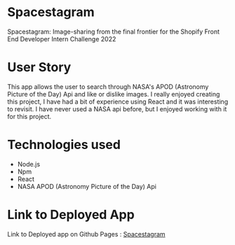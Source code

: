 # Spacestagram
Spacestagram: Image-sharing from the final frontier for the Shopify Front End Developer Intern Challenge 2022

# User Story
This app allows the user to search through NASA's APOD (Astronomy Picture of the Day) Api and like or dislike images.
I really enjoyed creating this project, I have had a bit of experience using React and it was interesting to revisit. I have never used a NASA api before, but I enjoyed working with it for this project.

# Technologies used

- Node.js
- Npm
- React
- NASA APOD (Astronomy Picture of the Day) Api


# Link to Deployed App
Link to Deployed app on Github Pages : [Spacestagram](https://kbentley8.github.io/Spacestagram/)

